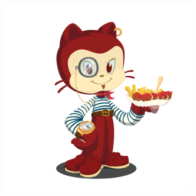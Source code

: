 ![Октокот](/%D0%B7%D0%BE%D0%B1%D1%80%D0%B0%D0%B6%D0%B5%D0%BD%D0%BD%D1%8F/%D0%BE%D0%BA%D1%82%D0%BE%D0%BA%D0%BE%D1%82%20...png)
